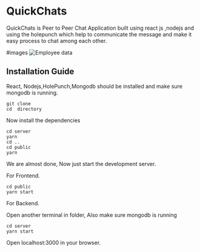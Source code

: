 # QuickChats 

QuickChats is Peer to Peer Chat Application built using react js ,nodejs and using the holepunch which help to communicate the message and make it easy process to chat among each other. 

#images
<img src="/QuickChats/Screenshot(888).png" alt="Employee data" title="Employee Data title">


## Installation Guide


React, Nodejs,HolePunch,Mongodb should be installed and make sure mongodb is running.

```shell
git clone
cd  directory
```

Now install the dependencies
```shell
cd server
yarn
cd ..
cd public
yarn
```
We are almost done, Now just start the development server.

For Frontend.
```shell
cd public
yarn start
```
For Backend.

Open another terminal in folder, Also make sure mongodb is running 
```shell
cd server
yarn start
```

Open localhost:3000 in your browser.

